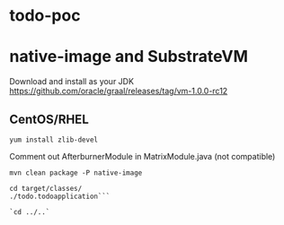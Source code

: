 # todo-poc





# native-image and SubstrateVM

Download and install as your JDK
https://github.com/oracle/graal/releases/tag/vm-1.0.0-rc12

## CentOS/RHEL
`yum install zlib-devel`

Comment out AfterburnerModule in MatrixModule.java (not compatible)

`mvn clean package -P native-image`


```mv target/todo.todoapplication target/classes/
cd target/classes/
./todo.todoapplication```

`cd ../..`
